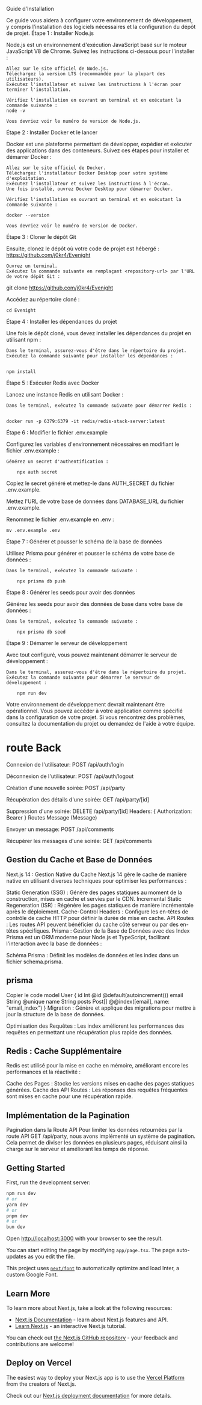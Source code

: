Guide d'Installation

Ce guide vous aidera à configurer votre environnement de développement, y compris l'installation des logiciels nécessaires et la configuration du dépôt de projet.
Étape 1 : Installer Node.js

Node.js est un environnement d'exécution JavaScript basé sur le moteur JavaScript V8 de Chrome. Suivez les instructions ci-dessous pour l'installer :

    Allez sur le site officiel de Node.js.
    Téléchargez la version LTS (recommandée pour la plupart des utilisateurs).
    Exécutez l'installateur et suivez les instructions à l'écran pour terminer l'installation.

    Vérifiez l'installation en ouvrant un terminal et en exécutant la commande suivante :
    node -v

    Vous devriez voir le numéro de version de Node.js.

Étape 2 : Installer Docker et le lancer

Docker est une plateforme permettant de développer, expédier et exécuter des applications dans des conteneurs. Suivez ces étapes pour installer et démarrer Docker :

    Allez sur le site officiel de Docker.
    Téléchargez l'installateur Docker Desktop pour votre système d'exploitation.
    Exécutez l'installateur et suivez les instructions à l'écran.
    Une fois installé, ouvrez Docker Desktop pour démarrer Docker.

    Vérifiez l'installation en ouvrant un terminal et en exécutant la commande suivante :

    docker --version

    Vous devriez voir le numéro de version de Docker.

Étape 3 : Cloner le dépôt Git

Ensuite, clonez le dépôt où votre code de projet est hébergé : https://github.com/j0kr4/Evenight

    Ouvrez un terminal.
    Exécutez la commande suivante en remplaçant <repository-url> par l'URL de votre dépôt Git :

git clone https://github.com/j0kr4/Evenight

Accédez au répertoire cloné :

    cd Evenight

Étape 4 : Installer les dépendances du projet

Une fois le dépôt cloné, vous devez installer les dépendances du projet en utilisant npm :

    Dans le terminal, assurez-vous d'être dans le répertoire du projet.
    Exécutez la commande suivante pour installer les dépendances :


    npm install

Étape 5 : Exécuter Redis avec Docker

Lancez une instance Redis en utilisant Docker :

    Dans le terminal, exécutez la commande suivante pour démarrer Redis :


    docker run -p 6379:6379 -it redis/redis-stack-server:latest

Étape 6 : Modifier le fichier .env.example

Configurez les variables d'environnement nécessaires en modifiant le fichier .env.example :

    Générez un secret d'authentification :

        npx auth secret

Copiez le secret généré et mettez-le dans AUTH_SECRET du fichier .env.example.

Mettez l'URL de votre base de données dans DATABASE_URL du fichier .env.example.

Renommez le fichier .env.example en .env :

    mv .env.example .env

Étape 7 : Générer et pousser le schéma de la base de données

Utilisez Prisma pour générer et pousser le schéma de votre base de données :

    Dans le terminal, exécutez la commande suivante :

        npx prisma db push

Étape 8 : Générer les seeds pour avoir des données

Générez les seeds pour avoir des données de base dans votre base de données :

    Dans le terminal, exécutez la commande suivante :

        npx prisma db seed

Étape 9 : Démarrer le serveur de développement

Avec tout configuré, vous pouvez maintenant démarrer le serveur de développement :

    Dans le terminal, assurez-vous d'être dans le répertoire du projet.
    Exécutez la commande suivante pour démarrer le serveur de développement :

        npm run dev

Votre environnement de développement devrait maintenant être opérationnel. Vous pouvez accéder à votre application comme spécifié dans la configuration de votre projet. Si vous rencontrez des problèmes, consultez la documentation du projet ou demandez de l'aide à votre équipe.

# route Back


Connexion de l'utilisateur:
POST /api/auth/login

Déconnexion de l'utilisateur:
POST /api/auth/logout

Création d'une nouvelle soirée:
POST /api/party


Récupération des détails d'une soirée:
GET /api/party/[id]


Suppression d'une soirée:
DELETE /api/party/[id]
Headers: { Authorization: Bearer <token> }
Routes Message (Message)

Envoyer un message:
POST /api/comments


Récupérer les messages d'une soirée:
GET /api/comments







## Gestion du Cache et Base de Données
Next.js 14 : Gestion Native du Cache
Next.js 14 gère le cache de manière native en utilisant diverses techniques pour optimiser les performances :

Static Generation (SSG) : Génère des pages statiques au moment de la construction, mises en cache et servies par le CDN.
Incremental Static Regeneration (ISR) : Régénère les pages statiques de manière incrémentale après le déploiement.
Cache-Control Headers : Configure les en-têtes de contrôle de cache HTTP pour définir la durée de mise en cache.
API Routes : Les routes API peuvent bénéficier du cache côté serveur ou par des en-têtes spécifiques.
Prisma : Gestion de la Base de Données avec des Index
Prisma est un ORM moderne pour Node.js et TypeScript, facilitant l'interaction avec la base de données :

Schéma Prisma : Définit les modèles de données et les index dans un fichier schema.prisma.

## prisma
Copier le code
model User {
  id        Int      @id @default(autoincrement())
  email     String   @unique
  name      String
  posts     Post[]
  @@index([email], name: "email_index")
}
Migration : Génère et applique des migrations pour mettre à jour la structure de la base de données.

Optimisation des Requêtes : Les index améliorent les performances des requêtes en permettant une récupération plus rapide des données.

## Redis : Cache Supplémentaire
Redis est utilisé pour la mise en cache en mémoire, améliorant encore les performances et la réactivité :

Cache des Pages : Stocke les versions mises en cache des pages statiques générées.
Cache des API Routes : Les réponses des requêtes fréquentes sont mises en cache pour une récupération rapide.


## Implémentation de la Pagination
Pagination dans la Route API
Pour limiter les données retournées par la route API GET /api/party, nous avons implémenté un système de pagination. Cela permet de diviser les données en plusieurs pages, réduisant ainsi la charge sur le serveur et améliorant les temps de réponse.










## Getting Started

First, run the development server:

```bash
npm run dev
# or
yarn dev
# or
pnpm dev
# or
bun dev
```

Open [http://localhost:3000](http://localhost:3000) with your browser to see the result.

You can start editing the page by modifying `app/page.tsx`. The page auto-updates as you edit the file.

This project uses [`next/font`](https://nextjs.org/docs/basic-features/font-optimization) to automatically optimize and load Inter, a custom Google Font.

## Learn More

To learn more about Next.js, take a look at the following resources:

- [Next.js Documentation](https://nextjs.org/docs) - learn about Next.js features and API.
- [Learn Next.js](https://nextjs.org/learn) - an interactive Next.js tutorial.

You can check out [the Next.js GitHub repository](https://github.com/vercel/next.js/) - your feedback and contributions are welcome!

## Deploy on Vercel

The easiest way to deploy your Next.js app is to use the [Vercel Platform](https://vercel.com/new?utm_medium=default-template&filter=next.js&utm_source=create-next-app&utm_campaign=create-next-app-readme) from the creators of Next.js.

Check out our [Next.js deployment documentation](https://nextjs.org/docs/deployment) for more details.
